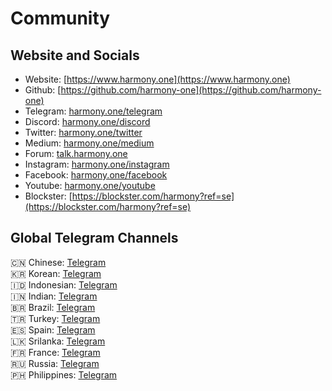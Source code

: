# Community

## Website and Socials

* Website: [https://www.harmony.one](https://www.harmony.one)
* Github: [https://github.com/harmony-one](https://github.com/harmony-one)
* Telegram: [harmony.one/telegram](https://harmony.one/telegram)
* Discord: [harmony.one/discord](https://harmony.one/discord)
* Twitter: [harmony.one/twitter](https://harmony.one/twitter)
* Medium: [harmony.one/medium](https://medium.com/harmony-one)
* Forum: [talk.harmony.one](https://talk.harmony.one)
* Instagram: [harmony.one/instagram](https://harmony.one/instagram)
* Facebook: [harmony.one/facebook](https://harmony.one/facebook)
* Youtube: [harmony.one/youtube](https://harmony.one/youtube)
* Blockster: [https://blockster.com/harmony?ref=se](https://blockster.com/harmony?ref=se)

## Global Telegram Channels

🇨🇳 Chinese: [Telegram](https://harmony.one/telegram-cn)\
🇰🇷 Korean: [Telegram](https://harmony.one/telegram-kr)\
🇮🇩 Indonesian: [Telegram](https://harmony.one/telegram-id)\
🇮🇳 Indian: [Telegram](https://harmony.one/telegram-in)\
🇧🇷 Brazil: [Telegram](https://t.me/Harmony\_Brazil)\
🇹🇷 Turkey: [Telegram](https://t.me/Harmonyturkiye)\
🇪🇸 Spain: [Telegram](https://t.me/harmony\_one\_es)\
🇱🇰 Srilanka: [Telegram](https://t.me/Harmony\_SL)\
🇫🇷 France: [Telegram](https://t.me/harmonyone\_fr)\
🇷🇺 Russia: [Telegram](http://harmony.one/telegram-ru)\
🇵🇭 Philippines: [Telegram](http://harmony.one/telegram-ph)
